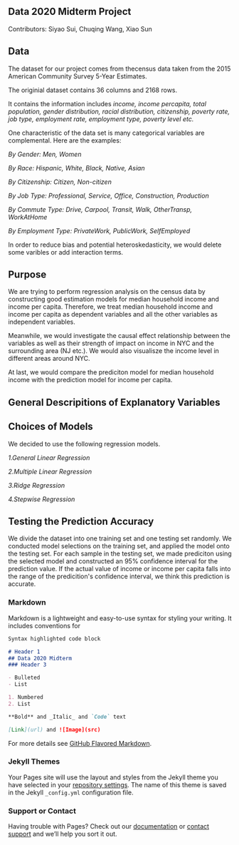 ## Data 2020 Midterm Project



Contributors:
Siyao Sui, Chuqing Wang, Xiao Sun


## Data

The dataset for our project comes from thecensus data taken from the 2015 American Community Survey 5-Year Estimates. 

The originial dataset contains 36 columns and 2168 rows.

It contains the information includes *income, income percapita, total population, gender distribution, racial distribution, citizenship, poverty rate, job type, employment rate, employment type, poverty level etc.*

One characteristic of the data set is many categorical variables are complemental. Here are the examples:

*By Gender: Men, Women*

*By Race: Hispanic, White, Black, Native, Asian*

*By Citizenship: Citizen, Non-citizen*

*By Job Type: Professional, Service, Office, Construction, Production*

*By Commute Type: Drive, Carpool, Transit, Walk, OtherTransp, WorkAtHome*

*By Employment Type: PrivateWork, PublicWork, SelfEmployed*

In order to reduce bias and potential heteroskedasticity, we would delete some varibles or add interaction terms.

## Purpose

We are trying to perform regression analysis on the census data by constructing good estimation models for median household income and income per capita. Therefore, we treat median household income and income per capita as dependent variables and all the other variables as independent variables. 

Meanwhile, we would investigate the causal effect relationship between the variables as well as their strength of impact on income in NYC and the surrounding area (NJ etc.). We would also visualisze the income level in different areas around NYC. 

At last, we would compare the prediciton model for median household income with the prediction model for income per capita.

## General Descripitions of Explanatory Variables




## Choices of Models 

We decided to use the following regression models.

*1.General Linear Regression*

*2.Multiple Linear Regression*

*3.Ridge Regression*

*4.Stepwise Regression*


## Testing the Prediction Accuracy

We divide the dataset into one training set and one testing set randomly. We conducted model selections on the training set, and applied the model onto the testing set. For each sample in the testing set, we made prediciton using the selected model and constructed an 95% confidence interval for the prediction value. If the actual value of income or income per capita falls into the range of the predicition's confidence interval, we think this prediction is accurate. 








### Markdown

Markdown is a lightweight and easy-to-use syntax for styling your writing. It includes conventions for

```markdown
Syntax highlighted code block

# Header 1
## Data 2020 Midterm 
### Header 3

- Bulleted
- List

1. Numbered
2. List

**Bold** and _Italic_ and `Code` text

[Link](url) and ![Image](src)
```

For more details see [GitHub Flavored Markdown](https://guides.github.com/features/mastering-markdown/).

### Jekyll Themes

Your Pages site will use the layout and styles from the Jekyll theme you have selected in your [repository settings](https://github.com/ssui07/Data-2020-Midterm-Group-8/settings). The name of this theme is saved in the Jekyll `_config.yml` configuration file.

### Support or Contact

Having trouble with Pages? Check out our [documentation](https://help.github.com/categories/github-pages-basics/) or [contact support](https://github.com/contact) and we’ll help you sort it out.
